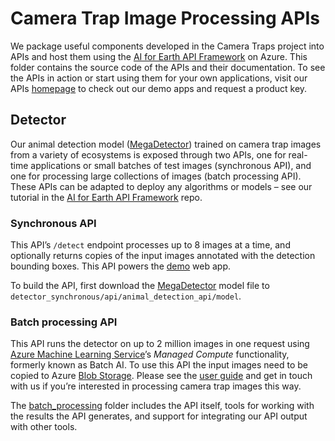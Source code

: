 # Camera Trap Image Processing APIs

We package useful components developed in the Camera Traps project into APIs and host them using the [AI for Earth API Framework](https://github.com/Microsoft/AIforEarth-API-Development) on Azure. This folder contains the source code of the APIs and their documentation. To see the APIs in action or start using them for your own applications, visit our APIs [homepage](https://www.microsoft.com/en-us/ai/ai-for-earth-apis?activetab=pivot1%3aprimaryr3) to check out our demo apps and request a product key.


## Detector

Our animal detection model ([MegaDetector](https://github.com/Microsoft/CameraTraps#megadetector)) trained on camera trap images from a variety of ecosystems is exposed through two APIs, one for real-time applications or small batches of test images (synchronous API), and one for processing large collections of images (batch processing API). These APIs can be adapted to deploy any algorithms or models &ndash; see our tutorial in the [AI for Earth API Framework](https://github.com/Microsoft/AIforEarth-API-Development) repo.


### Synchronous API

This API&rsquo;s `/detect` endpoint processes up to 8 images at a time, and optionally returns copies of the input images annotated with the detection bounding boxes. This API powers the [demo](../demo) web app.

To build the API, first download the [MegaDetector](https://github.com/Microsoft/CameraTraps#megadetector) model file to `detector_synchronous/api/animal_detection_api/model`.


### Batch processing API

This API runs the detector on up to 2 million images in one request using [Azure Machine Learning Service](https://azure.microsoft.com/en-us/services/machine-learning-service/)&rsquo;s _Managed Compute_ functionality, formerly known as Batch AI. To use this API the input images need to be copied to Azure [Blob Storage](https://azure.microsoft.com/en-us/services/storage/blobs/). Please see the [user guide](./batch_processing/README.md) and get in touch with us if you&rsquo;re interested in processing camera trap images this way. 

The [batch_processing](batch_processing) folder includes the API itself, tools for working with the results the API generates, and support for integrating our API output with other tools.

